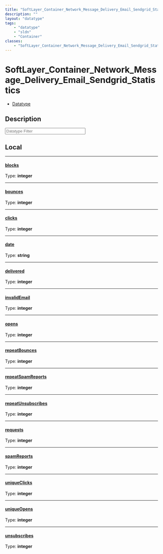 ```yaml
---
title: "SoftLayer_Container_Network_Message_Delivery_Email_Sendgrid_Statistics"
description: ""
layout: "datatype"
tags:
    - "datatype"
    - "sldn"
    - "Container"
classes:
    - "SoftLayer_Container_Network_Message_Delivery_Email_Sendgrid_Statistics"
---
```


# SoftLayer_Container_Network_Message_Delivery_Email_Sendgrid_Statistics
<div id='service-datatype'>
    <ul id='sldn-reference-tabs'>
        <li id='datatype'> <a href='/reference/datatypes/SoftLayer_Container_Network_Message_Delivery_Email_Sendgrid_Statistics' >Datatype</a></li>
    </ul>
</div>

## Description 








<!-- Filer BEGIN -->
<div class="view-filters">
        <div class="clearfix">
            <div class="search-input-box">
                <input placeholder="Datatype Filter" onkeyup="titleSearch(inputId='prop-input', divId='properties', elementClass='prop-row')" 
                    type="text" id="prop-input" value="" size="30" maxlength="128" class="form-text">
            </div>
        </div>
</div>
<!-- Filer END -->

<div id="properties" class="content">
<div id="localProperties" class="prop-content" >

## Local
<div class="prop-row">

-----
[blocks]: #blocks
#### [blocks]
  
<span class="type-label">Type: </span>**integer**  



</div>
<div class="prop-row">

-----
[bounces]: #bounces
#### [bounces]
  
<span class="type-label">Type: </span>**integer**  



</div>
<div class="prop-row">

-----
[clicks]: #clicks
#### [clicks]
  
<span class="type-label">Type: </span>**integer**  



</div>
<div class="prop-row">

-----
[date]: #date
#### [date]
  
<span class="type-label">Type: </span>**string**  



</div>
<div class="prop-row">

-----
[delivered]: #delivered
#### [delivered]
  
<span class="type-label">Type: </span>**integer**  



</div>
<div class="prop-row">

-----
[invalidEmail]: #invalidemail
#### [invalidEmail]
  
<span class="type-label">Type: </span>**integer**  



</div>
<div class="prop-row">

-----
[opens]: #opens
#### [opens]
  
<span class="type-label">Type: </span>**integer**  



</div>
<div class="prop-row">

-----
[repeatBounces]: #repeatbounces
#### [repeatBounces]
  
<span class="type-label">Type: </span>**integer**  



</div>
<div class="prop-row">

-----
[repeatSpamReports]: #repeatspamreports
#### [repeatSpamReports]
  
<span class="type-label">Type: </span>**integer**  



</div>
<div class="prop-row">

-----
[repeatUnsubscribes]: #repeatunsubscribes
#### [repeatUnsubscribes]
  
<span class="type-label">Type: </span>**integer**  



</div>
<div class="prop-row">

-----
[requests]: #requests
#### [requests]
  
<span class="type-label">Type: </span>**integer**  



</div>
<div class="prop-row">

-----
[spamReports]: #spamreports
#### [spamReports]
  
<span class="type-label">Type: </span>**integer**  



</div>
<div class="prop-row">

-----
[uniqueClicks]: #uniqueclicks
#### [uniqueClicks]
  
<span class="type-label">Type: </span>**integer**  



</div>
<div class="prop-row">

-----
[uniqueOpens]: #uniqueopens
#### [uniqueOpens]
  
<span class="type-label">Type: </span>**integer**  



</div>
<div class="prop-row">

-----
[unsubscribes]: #unsubscribes
#### [unsubscribes]
  
<span class="type-label">Type: </span>**integer**  



</div>
</div>
<!-- LOCAL PROPERTY END -->

</div>


